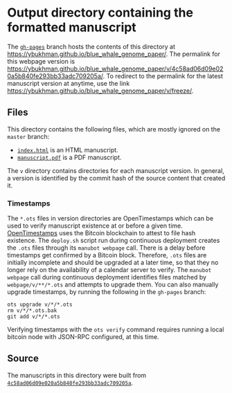 # Output directory containing the formatted manuscript

The [`gh-pages`](https://github.com/ybukhman/blue_whale_genome_paper/tree/gh-pages) branch hosts the contents of this directory at <https://ybukhman.github.io/blue_whale_genome_paper/>.
The permalink for this webpage version is <https://ybukhman.github.io/blue_whale_genome_paper/v/4c58ad06d09e020a5b840fe293bb33adc709205a/>.
To redirect to the permalink for the latest manuscript version at anytime, use the link <https://ybukhman.github.io/blue_whale_genome_paper/v/freeze/>.

## Files

This directory contains the following files, which are mostly ignored on the `master` branch:

+ [`index.html`](index.html) is an HTML manuscript.
+ [`manuscript.pdf`](manuscript.pdf) is a PDF manuscript.

The `v` directory contains directories for each manuscript version.
In general, a version is identified by the commit hash of the source content that created it.

### Timestamps

The `*.ots` files in version directories are OpenTimestamps which can be used to verify manuscript existence at or before a given time.
[OpenTimestamps](https://opentimestamps.org/) uses the Bitcoin blockchain to attest to file hash existence.
The `deploy.sh` script run during continuous deployment creates the `.ots` files through its `manubot webpage` call.
There is a delay before timestamps get confirmed by a Bitcoin block.
Therefore, `.ots` files are initially incomplete and should be upgraded at a later time, so that they no longer rely on the availability of a calendar server to verify.
The `manubot webpage` call during continuous deployment identifies files matched by `webpage/v/**/*.ots` and attempts to upgrade them.
You can also manually upgrade timestamps, by running the following in the `gh-pages` branch:

```shell
ots upgrade v/*/*.ots
rm v/*/*.ots.bak
git add v/*/*.ots
```

Verifying timestamps with the `ots verify` command requires running a local bitcoin node with JSON-RPC configured, at this time.

## Source

The manuscripts in this directory were built from
[`4c58ad06d09e020a5b840fe293bb33adc709205a`](https://github.com/ybukhman/blue_whale_genome_paper/commit/4c58ad06d09e020a5b840fe293bb33adc709205a).
